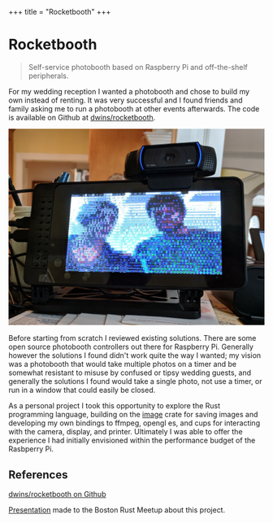 +++
title = "Rocketbooth"
+++

# Rocketbooth

> Self-service photobooth based on Raspberry Pi and off-the-shelf peripherals.

For my wedding reception I wanted a photobooth and chose to build my own instead of renting.
It was very successful and I found friends and family asking me to run a photobooth at other events afterwards.
The code is available on Github at [dwins/rocketbooth](https://github.com/dwins/rocketbooth).

![My photobooth prototype](prototype.jpg)

Before starting from scratch I reviewed existing solutions.
There are some open source photobooth controllers out there for Raspberry Pi.
Generally however the solutions I found didn't work quite the way I wanted; my vision was a photobooth that would take multiple photos on a timer and be somewhat resistant to misuse by confused or tipsy wedding guests, and generally the solutions I found would take a single photo, not use a timer, or run in a window that could easily be closed.

As a personal project I took this opportunity to explore the Rust programming language, building on the [image](https://crates.io/crates/image) crate for saving images and developing my own bindings to ffmpeg, opengl es, and cups for interacting with the camera,  display, and printer.
Ultimately I was able to offer the experience I had initially envisioned within the performance budget of the Rasbperry Pi.

## References

[dwins/rocketbooth on Github](https://github.com/dwins/rocketbooth)

[Presentation](rocketbooth-boston-rust.pdf) made to the Boston Rust Meetup about this project.